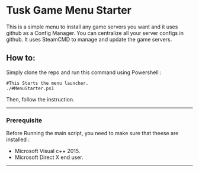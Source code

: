 # Tusk Game Menu Starter

This is a simple menu to install any game servers you want and it uses github as a Config
Manager. You can centralize all your server configs in github. It uses SteamCMD to manage
and update the game servers.

## How to:

Simply clone the repo and run this command using Powershell :

    #This Starts the menu launcher.
    ./#MenuStarter.ps1

Then, follow the instruction.
***
### Prerequisite

Before Running the main script, you need to make sure that theese are installed :

- Microsoft Visual c++ 2015.
- Microsoft Direct X end user.
---

